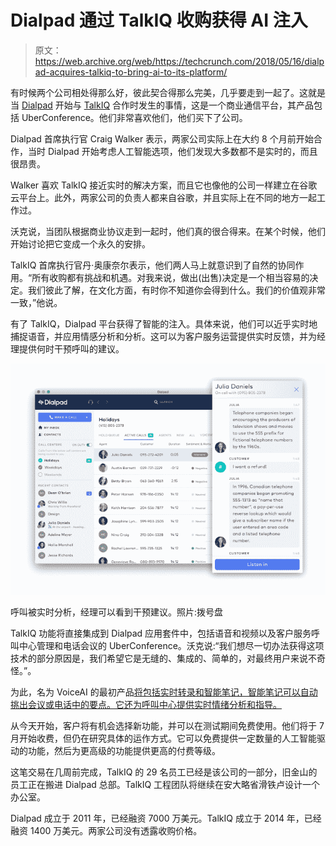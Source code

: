 # Dialpad 通过 TalkIQ 收购获得 AI 注入

> 原文：<https://web.archive.org/web/https://techcrunch.com/2018/05/16/dialpad-acquires-talkiq-to-bring-ai-to-its-platform/>

有时候两个公司相处得那么好，彼此契合得那么完美，几乎要走到一起了。这就是当 [Dialpad](https://web.archive.org/web/20230325072417/http://dialpad.com/) 开始与 [TalkIQ](https://web.archive.org/web/20230325072417/http://talkiq.com/) 合作时发生的事情，这是一个商业通信平台，其产品包括 UberConference。他们非常喜欢他们，他们买下了公司。

Dialpad 首席执行官 Craig Walker 表示，两家公司实际上在大约 8 个月前开始合作，当时 Dialpad 开始考虑人工智能选项，他们发现大多数都不是实时的，而且很昂贵。

Walker 喜欢 TalkIQ 接近实时的解决方案，而且它也像他的公司一样建立在谷歌云平台上。此外，两家公司的负责人都来自谷歌，并且实际上在不同的地方一起工作过。

沃克说，当团队根据商业协议走到一起时，他们真的很合得来。在某个时候，他们开始讨论把它变成一个永久的安排。

TalkIQ 首席执行官丹·奥康奈尔表示，他们两人马上就意识到了自然的协同作用。“所有收购都有挑战和机遇。对我来说，做出(出售)决定是一个相当容易的决定。我们彼此了解，在文化方面，有时你不知道你会得到什么。我们的价值观非常一致，”他说。

有了 TalkIQ，Dialpad 平台获得了智能的注入。具体来说，他们可以近乎实时地捕捉语音，并应用情感分析和分析。这可以为客户服务运营提供实时反馈，并为经理提供何时干预呼叫的建议。

![](img/9931d3e902a12c968905f7e42e6503dc.png)

呼叫被实时分析，经理可以看到干预建议。照片:拨号盘

TalkIQ 功能将直接集成到 Dialpad 应用套件中，包括语音和视频以及客户服务呼叫中心管理和电话会议的 UberConference。沃克说:“我们想尽一切办法获得这项技术的部分原因是，我们希望它是无缝的、集成的、简单的，对最终用户来说不奇怪。”。

为此，名为 VoiceAI 的最初产品[将包括实时转录和智能笔记，智能笔记可以自动挑出会议或电话中的要点。它还为呼叫中心提供实时情绪分析和指导。](https://web.archive.org/web/20230325072417/https://www.dialpad.com/ent/voice-ai)

从今天开始，客户将有机会选择新功能，并可以在测试期间免费使用。他们将于 7 月开始收费，但仍在研究具体的运作方式。它可以免费提供一定数量的人工智能驱动的功能，然后为更高级的功能提供更高的付费等级。

这笔交易在几周前完成，TalkIQ 的 29 名员工已经是该公司的一部分，旧金山的员工正在搬进 Dialpad 总部。TalkIQ 工程团队将继续在安大略省滑铁卢设计一个办公室。

Dialpad 成立于 2011 年，已经融资 7000 万美元。TalkIQ 成立于 2014 年，已经融资 1400 万美元。两家公司没有透露收购价格。